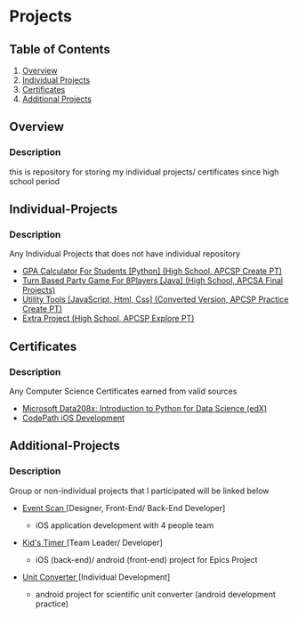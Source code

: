 # Projects

## Table of Contents
1. [Overview](#Overview)
1. [Individual Projects](#Individual-Projects)
1. [Certificates](#Certificates)
1. [Additional Projects](#Additional-Projects)



## Overview
### Description
this is repository for storing my individual projects/ certificates since high school period

## Individual-Projects
### Description
Any Individual Projects that does not have individual repository
* <a href=https://github.com/lee3072/Projects/tree/master/Python/GPA%20Calculator%20For%20Students%20%23High%20School%20%23APCSP%20Create%20PT> GPA Calculator For Students [Python] (High School, APCSP Create PT) </a>
* <a href=https://github.com/lee3072/Projects/tree/master/Java/Turn%20Based%20Party%20Game%20For%208Players%20%23High%20School%20%23APCSA%20Final%20Projects> Turn Based Party Game For 8Players [Java] (High School, APCSA Final Projects) </a>
* <a href=https://github.com/lee3072/Projects/tree/master/JavaScript%2C%20Html%2C%20Css/Utility%20Tools%20%23Converted%20Version%20%23APCSP%20Practice%20Create%20PT> Utility Tools [JavaScript, Html, Css] (Converted Version, APCSP Practice Create PT) </a>
* <a href=https://github.com/lee3072/Projects/tree/master/Extra%20Project/APCSP%20Explore%20PT%20%23High%20School> Extra Project (High School, APCSP Explore PT) </a>

## Certificates
### Description
Any Computer Science Certificates earned from valid sources
* <a href=https://github.com/lee3072/Projects/blob/master/Certificate_1/Edx%20Class/Microsoft%20DAT208x%20Certificate%20_%20edX.pdf> Microsoft Data208x: Introduction to Python for Data Science (edX) </a>
* <a href=https://github.com/lee3072/Projects/blob/master/Certificate_2/CodePath/iOSSpring2019_138.pdf> CodePath iOS Development </a>

## Additional-Projects
### Description
Group or non-individual projects that I participated will be linked below
* <a href="https://github.com/eventscan/eventscan"> Event Scan </a> [Designer, Front-End/ Back-End Developer]
  - iOS application development with 4 people team


* <a href="https://play.google.com/store/apps/details?id=cds.epics.kidstimerproject"> Kid's Timer </a> [Team Leader/ Developer]
  - iOS (back-end)/ android (front-end) project for Epics Project 

* <a href="https://play.google.com/store/apps/details?id=com.developer.iseungheon.unitconverter"> Unit Converter </a> [Individual Development]
  - android project for scientific unit converter (android development practice)
